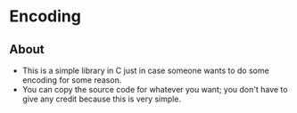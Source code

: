 # Encoding

## About
 - This is a simple library in C just in case someone wants to do some encoding for some reason.
 - You can copy the source code for whatever you want; you don't have to give any credit because this is very simple.
